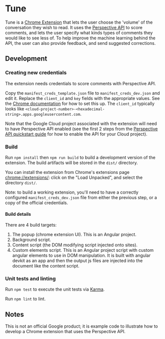 # Tune

Tune is a [Chrome Extension](https://chrome.google.com/webstore/category/extensions)
that lets the user choose the 'volume' of the conversation they wish to read. It
uses the [Perspective API](https://perspectiveapi.com/) to score comments, and
lets the user specify what kinds types of comments they would like to see less
of. To help improve the machine learning behind the API, the user can also
provide feedback, and send suggested corrections.

## Development

### Creating new credentials

The extension needs credentials to score comments with Perspective API.

Copy the `manifest_creds_template.json` file to `manifest_creds_dev.json` and
edit it. Replace the `client_id` and `key` fields with the appropriate values.
See the [Chrome documentation](https://developer.chrome.com/apps/app_identity)
for how to set this up. The `client_id` typically looks like
`<cloud-project-number>-<hexadecimal-string>.apps.googleusercontent.com`.

Note that the Google Cloud project associated with the extension will need to
have Perspective API enabled (see the first 2 steps from the [Perspective API
quickstart
guide](https://github.com/conversationai/perspectiveapi/blob/master/quickstart.md)
for how to enable the API for your Cloud project).

### Build

Run `npm install` then `npm run build` to build a development version of the
extension. The build artifacts will be stored in the `dist/` directory.

You can install the extension from Chrome's extensions page
[chrome://extensions/](chrome://extensions/): click on the "Load Unpacked", and
select the directory `dist/`.

Note: to build a working extension, you'll need to have a correctly configured
`manifest_creds_dev.json` file from either the previous step, or a copy of the
official credentials.

#### Build details

There are 4 build targets:
1. The popup (chrome extension UI). This is an Angular project.
1. Background script.
1. Content script (the DOM modifying script injected onto sites).
1. Custom elements script. This is an Angular project script with custom angular
   elements to use in DOM manipulation. It is built with angular devkit as an
   app and then the output js files are injected into the document like the
   content script.

### Unit tests and linting

Run `npm test` to execute the unit tests via
[Karma](https://karma-runner.github.io).

Run `npm lint` to lint.

## Notes

This is not an official Google product; it is example code to illustrate how to
develop a Chrome extension that uses the Perspective API.
